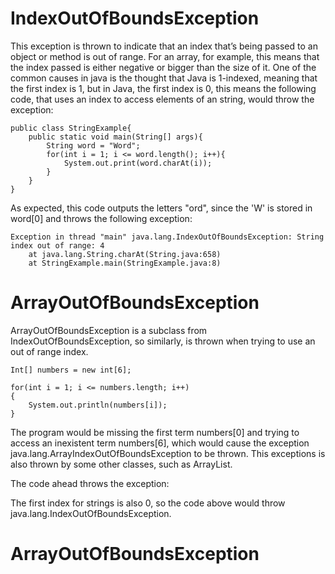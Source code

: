 # IndexOutOfBoundsException

This exception is thrown to indicate that  an index that’s being passed to an object or method is out of range. For an array, for example, this means that the index passed is either negative or bigger than the size of it.
One of the common causes in java is the thought that Java is 1-indexed, meaning that the first index is 1, but in Java, the first index is 0, this means the following code, that uses an index to access elements of an string, would throw the exception:

    public class StringExample{
        public static void main(String[] args){
            String word = "Word";
            for(int i = 1; i <= word.length(); i++){
                System.out.print(word.charAt(i));
            }
        }
    }

As expected, this code outputs the letters "ord", since the 'W' is stored in word[0] and throws the following exception:

    Exception in thread "main" java.lang.IndexOutOfBoundsException: String index out of range: 4
        at java.lang.String.charAt(String.java:658)
	    at StringExample.main(StringExample.java:8)

# ArrayOutOfBoundsException

ArrayOutOfBoundsException is a subclass from IndexOutOfBoundsException, so similarly, is thrown when trying to use an out of range index.

    Int[] numbers = new int[6];

    for(int i = 1; i <= numbers.length; i++)
    {
        System.out.println(numbers[i]);
    }

The program would be missing the first term numbers[0] and trying to access an inexistent term numbers[6], which would cause the exception java.lang.ArrayIndexOutOfBoundsException to be thrown. This exceptions is also thrown by some other classes, such as ArrayList.

The code ahead throws the exception:



The first index for strings is also 0, so the code above would throw java.lang.IndexOutOfBoundsException.

# ArrayOutOfBoundsException
